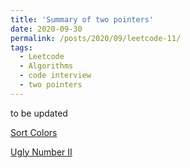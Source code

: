 ```yaml
---
title: 'Summary of two pointers'
date: 2020-09-30
permalink: /posts/2020/09/leetcode-11/
tags:
  - Leetcode
  - Algorithms
  - code interview
  - two pointers
---
```


to be updated

[Sort Colors](https://leetcode.com/problems/sort-colors/)

[Ugly Number II](https://leetcode.com/problems/ugly-number-ii/)